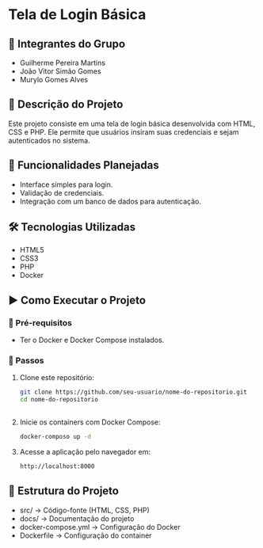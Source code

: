 # Tela de Login Básica  

## 📌 Integrantes do Grupo  
- Guilherme Pereira Martins 
- João Vitor Simão Gomes 
- Murylo Gomes Alves

## 📖 Descrição do Projeto  
Este projeto consiste em uma tela de login básica desenvolvida com HTML, CSS e PHP. Ele permite que usuários insiram suas credenciais e sejam autenticados no sistema.  

## 🚀 Funcionalidades Planejadas  
- Interface simples para login.  
- Validação de credenciais.  
- Integração com um banco de dados para autenticação.  

## 🛠 Tecnologias Utilizadas  
- HTML5  
- CSS3  
- PHP  
- Docker  

## ▶️ Como Executar o Projeto  

### 📌 Pré-requisitos  
- Ter o Docker e Docker Compose instalados.  

### 🏃 Passos  
1. Clone este repositório:  
   ```sh
   git clone https://github.com/seu-usuario/nome-do-repositorio.git
   cd nome-do-repositorio
 
2. Inicie os containers com Docker Compose:
   ```sh
   docker-composo up -d
   
4. Acesse a aplicação pelo navegador em:
   ```sh
   http://localhost:8000
   
## 📂 Estrutura do Projeto  
- src/ → Código-fonte (HTML, CSS, PHP)  
- docs/ → Documentação do projeto  
- docker-compose.yml → Configuração do Docker  
- Dockerfile → Configuração do container
